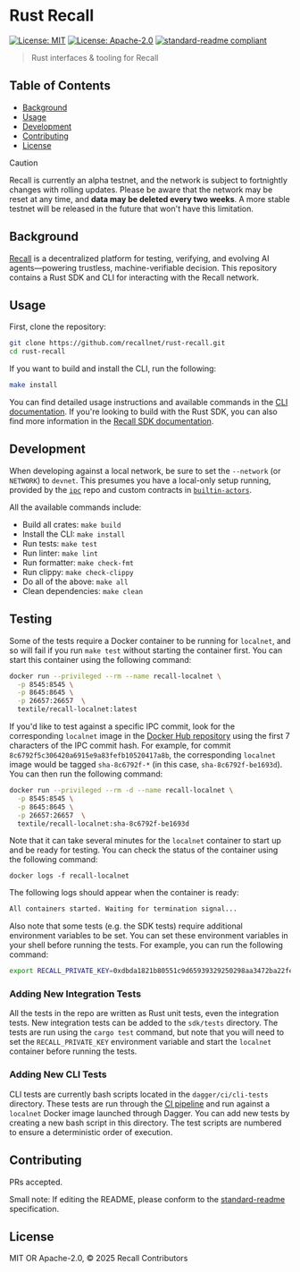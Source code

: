 # Rust Recall

[![License: MIT](https://img.shields.io/badge/License-MIT-yellow.svg)](./LICENSE)
[![License: Apache-2.0](https://img.shields.io/badge/License-Apache%202.0-blue.svg)](./LICENSE-APACHE)
[![standard-readme compliant](https://img.shields.io/badge/standard--readme-OK-green.svg)](https://github.com/RichardLitt/standard-readme)

> Rust interfaces & tooling for Recall

## Table of Contents

- [Background](#background)
- [Usage](#usage)
- [Development](#development)
- [Contributing](#contributing)
- [License](#license)

> [!CAUTION] 
> Recall is currently an alpha testnet, and the network is subject to fortnightly changes
> with rolling updates. Please be aware that the network may be reset at any time, and **data may be
> deleted every two weeks**. A more stable testnet will be released in the future that won't have
> this limitation.

## Background

[Recall](https://docs.recall.network/) is a decentralized platform for testing, verifying, and
evolving AI agents—powering trustless, machine-verifiable decision. This repository contains a Rust
SDK and CLI for interacting with the Recall network.

## Usage

First, clone the repository:

```bash
git clone https://github.com/recallnet/rust-recall.git
cd rust-recall
```

If you want to build and install the CLI, run the following:

```bash
make install
```

You can find detailed usage instructions and available commands in the
[CLI documentation](https://docs.recall.network/tools/cli). If you're looking to build with the Rust
SDK, you can also find more information in the
[Recall SDK documentation](https://docs.recall.network/tools/sdk/rust).

## Development

When developing against a local network, be sure to set the `--network` (or `NETWORK`) to `devnet`.
This presumes you have a local-only setup running, provided by the
[`ipc`](https://github.com/recallnet/ipc) repo and custom contracts in
[`builtin-actors`](https://github.com/recallnet/builtin-actors).

All the available commands include:

- Build all crates: `make build`
- Install the CLI: `make install`
- Run tests: `make test`
- Run linter: `make lint`
- Run formatter: `make check-fmt`
- Run clippy: `make check-clippy`
- Do all of the above: `make all`
- Clean dependencies: `make clean`

## Testing

Some of the tests require a Docker container to be running for `localnet`, and so will fail if you run `make test`
without starting the container first. You can start this container using the following command:

```bash
docker run --privileged --rm --name recall-localnet \
  -p 8545:8545 \
  -p 8645:8645 \
  -p 26657:26657  \
  textile/recall-localnet:latest
```

If you'd like to test against a specific IPC commit, look for the corresponding `localnet` image in the
[Docker Hub repository](https://hub.docker.com/r/textile/recall-localnet/tags) using the first 7 characters of the IPC
commit hash. For example, for commit `8c6792f5c306420a6915e9a83fefb10520417a8b`, the corresponding `localnet` image
would be tagged `sha-8c6792f-*` (in this case, `sha-8c6792f-be1693d`). You can then run the following command:

```bash
docker run --privileged --rm -d --name recall-localnet \
  -p 8545:8545 \
  -p 8645:8645 \
  -p 26657:26657  \
  textile/recall-localnet:sha-8c6792f-be1693d
```

Note that it can take several minutes for the `localnet` container to start up and be ready for testing. You can check
the status of the container using the following command:

```text
docker logs -f recall-localnet
```

The following logs should appear when the container is ready:

```bash
All containers started. Waiting for termination signal...
```

Also note that some tests (e.g. the SDK tests) require additional environment variables to be set. You can set these
environment variables in your shell before running the tests. For example, you can run the following command:

```bash
export RECALL_PRIVATE_KEY=0xdbda1821b80551c9d65939329250298aa3472ba22feea921c0cf5d620ea67b97
```

### Adding New Integration Tests

All the tests in the repo are written as Rust unit tests, even the integration tests. New integration tests can be added
to the `sdk/tests` directory. The tests are run using the `cargo test` command, but note that you will need to set the
`RECALL_PRIVATE_KEY` environment variable and start the `localnet` container before running the tests.

### Adding New CLI Tests

CLI tests are currently bash scripts located in the `dagger/ci/cli-tests` directory. These tests are run through the
[CI pipeline](./dagger/README.md) and run against a `localnet` Docker image launched through Dagger. You can add new
tests by creating a new bash script in this directory. The test scripts are numbered to ensure a deterministic order of
execution.

## Contributing

PRs accepted.

Small note: If editing the README, please conform to the
[standard-readme](https://github.com/RichardLitt/standard-readme) specification.

## License

MIT OR Apache-2.0, © 2025 Recall Contributors
